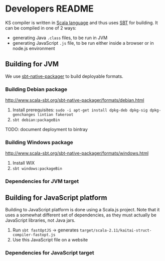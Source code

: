 # Developers README

KS compiler is written in [Scala language] and thus uses [SBT] for
building. It can be compiled in one of 2 ways:

* generating Java `.class` files, to be run in JVM
* generating JavaScript `.js` file, to be run either inside a browser or
  in node.js environment

[Scala language]: http://www.scala-lang.org/
[SBT]: http://www.scala-sbt.org/

## Building for JVM

We use [sbt-native-packager] to build deployable formats.

[sbt-native-packager]: http://www.scala-sbt.org/sbt-native-packager/

### Building Debian package

http://www.scala-sbt.org/sbt-native-packager/formats/debian.html

1. Install prerequisites: `sudo -i apt-get install dpkg-deb dpkg-sig dpkg-genchanges lintian fakeroot`
2. `sbt debian:packageBin`

TODO: document deployment to bintray

### Building Windows package

http://www.scala-sbt.org/sbt-native-packager/formats/windows.html

1. Install WIX
2. `sbt windows:packageBin`

### Dependencies for JVM target

## Building for JavaScript platform

Building to JavaScript platform is done using a Scala.js project. Note
that it uses a somewhat different set of dependencies, as they must
actually be JavaScript libraries, not Java jars.

1. Run `sbt fastOptJS` -> generates `target/scala-2.11/kaitai-struct-compiler-fastopt.js`
2. Use this JavaScript file on a website

### Dependencies for JavaScript target
